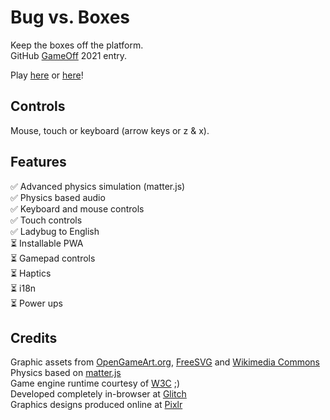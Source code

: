 # Bug vs. Boxes

Keep the boxes off the platform.  
GitHub [GameOff](https://itch.io/jam/game-off-2021) 2021 entry.

Play [here](https://bugvsboxes.glitch.me/) or [here](https://joegaffey.itch.io/bugvsboxes)!

## Controls
Mouse, touch or keyboard (arrow keys or z & x).

## Features

✅  Advanced physics simulation (matter.js)  
✅  Physics based audio  
✅  Keyboard and mouse controls  
✅  Touch controls  
✅  Ladybug to English  
⏳  Installable PWA  
⏳  Gamepad controls  
⏳  Haptics  
⏳  i18n  
⏳  Power ups  


## Credits

Graphic assets from [OpenGameArt.org](https://opengameart.org/), [FreeSVG](https://freesvg.org/ladybug-white-eyes) and [Wikimedia Commons](https://commons.wikimedia.org/wiki/Main_Page)  
Physics based on [matter.js](https://brm.io/matter-js/)  
Game engine runtime courtesy of [W3C](https://www.w3.org/) ;)  
Developed completely in-browser at [Glitch](https://glitch.com/edit/#!/bugvsboxes)  
Graphics designs produced online at [Pixlr](https://pixlr.com/)  